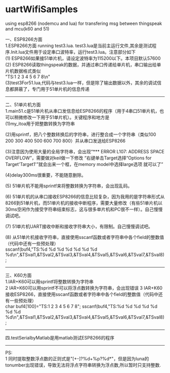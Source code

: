 # uartWifiSamples
using esp8266 (nodemcu and lua) for transfering msg between thingspeak and mcu(k60 and 51)  

一、ESP8266方面  
1.ESP8266方面 running test3.lua. test3.lua是当前主运行文件,其余是测试程序.Init.lua文件用于设定串口波特率，运行test3.lua。注意部分如下  
(1) ESP8266如果接51单片机，请设定波特率为115200以下。本项目默认57600  
(2) ESP8266读取thingspeak的数据，并通过串口传递给单片机，串口输出给单片机数据格式类似  
  "TS:1 2 3 4 5 6 7 8\n"   
(3)test3For51.lua,代码与test3.lua一样，但是除了输出数据以外，其余的调试信息都屏蔽了，专门用于51单片机的信息传递


****
二、51单片机方面  
1.main51.c是51单片机从串口发信息给ESP8266的程序（用于4串口51单片机，也可以稍微修改一下用于51单片机）。关键程序和地方是  
(1)my_itoa用于把整数转换为字符串  

(2)用sprintf，把八个整数转换后的字符串，进行整合成一个字符串（类似100 200 300 400 500 600 700 800）并从串口发送给ESP8266  

(3)注意因为使用大量的全局字符串，会出现“*** ERROR L107: ADDRESS SPACE OVERFLOW”，需要做对keil做一下修改
“右键单击Target选择“Options for Target'Target1'”就会出来一个框，在memory model中选择large选项 就可以了”  

(4)delay300ms很重要，不能随意删除。

(5) 51单片机不能用sprintf来将整数转换为字符串，会出现乱码。  

(6) 51单片机的从串口接收ESP8266的信息比较复杂，因为我用的是字符串形式从8266到51单片机，而51单片机的接收中断程序，需要大量修改（有些51单片机以30ms空闲作为接受字符串结束标志，这与很多单片机和PC很不一样）。自己慢慢调试吧。  

(7) 51单片机UART接收中断和接收字符串大小，有限制。自己慢慢调试吧。  

(8) 从51单片机接收字符串，直接使用sscanf函数或者字符串中各个field的整数值（代码中还有一些预处理）  
  sscanf(buf4,"TS:%d %d %d %d %d %d %d %d\n",&TSval1,&TSval2,&TSval3,&TSval4,&TSval5,&TSval6,&TSval7,&TSval8);

****
三、K60方面  
1.IAR+K60可以用sprintf将整数转换为字符串  
2 IAR+K60可以用sprintf不可以将浮点数转换为字符串，会出现错误
3 IAR+K60接收ESP8266，直接使用sscanf函数或者字符串中各个field的整数值（代码中还有一些预处理）  
char buf4[100]="TS:1 2 3 4 5 6 7 8";
sscanf(buf4,"TS:%d %d %d %d %d %d %d %d\n",&TSval1,&TSval2,&TSval3,&TSval4,&TSval5,&TSval6,&TSval7,&TSval8);

****
四.testSerialbyMatlab是用matlab测试ESP8266的程序    

****
PS:  
1 同时提取整数浮点数的正则式是"[+-]?%d+%p?%d*"，但是因为luna的tonumber出现错误，导致无法将浮点字符串转换为浮点数,所以暂时只支持整数.  